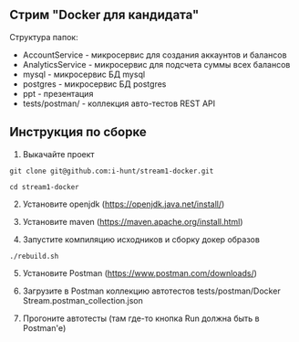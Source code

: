## Стрим "Docker для кандидата"

Структура папок:
* AccountService - микросервис для создания аккаунтов и балансов
* AnalyticsService - микросервис для подсчета суммы всех балансов
* mysql - микросервис БД mysql
* postgres - микросервис БД postgres
* ppt - презентация
* tests/postman/ - коллекция авто-тестов REST API


## Инструкция по сборке
1. Выкачайте проект
```
git clone git@github.com:i-hunt/stream1-docker.git

cd stream1-docker
```

2. Установите openjdk (https://openjdk.java.net/install/)

3. Установите maven (https://maven.apache.org/install.html)

4. Запустите компиляцию исходников и сборку докер образов

```
./rebuild.sh
```


5. Установите Postman (https://www.postman.com/downloads/)

6. Загрузите в Postman коллекцию автотестов tests/postman/Docker Stream.postman_collection.json

7. Прогоните  автотесты (там где-то кнопка Run должна быть в Postman'е)
